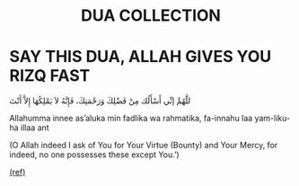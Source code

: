 # <div align="center">**DUA COLLECTION**</div>

# SAY THIS DUA, ALLAH GIVES YOU RIZQ FAST

للَّهُمَّ إنِّي أَسْأَلُك مِنْ فَضْلِكَ وَرَحْمَتِكَ، فَإِنَّهُ لاَ يَمْلِكُهَا إِلاَّ أَنْتَ

Allahumma innee as’aluka min fadlika wa rahmatika, fa-innahu laa yam-liku-ha illaa ant

(O Allah indeed I ask of You for Your Virtue (Bounty) and Your Mercy, for indeed, no one possesses these except You.’)

[(ref)](https://youtu.be/CDIiqxvxWII)